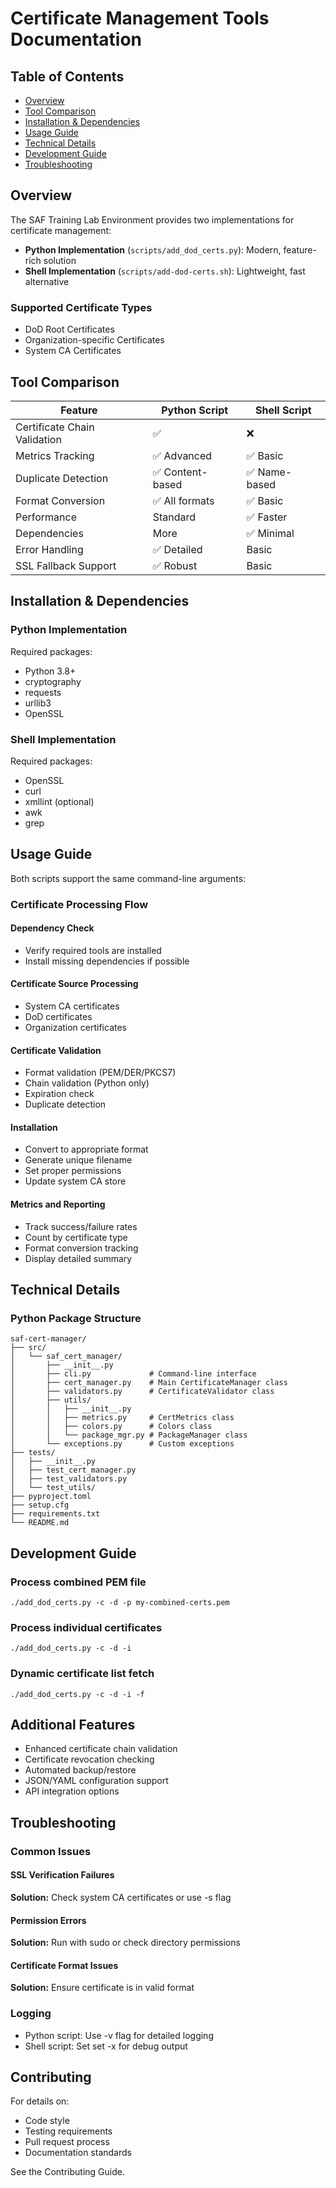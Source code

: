 # Certificate Management Tools Documentation

## Table of Contents

- [Overview](#overview)
- [Tool Comparison](#tool-comparison)
- [Installation & Dependencies](#installation--dependencies)
- [Usage Guide](#usage-guide)
- [Technical Details](#technical-details)
- [Development Guide](#development-guide)
- [Troubleshooting](#troubleshooting)

## Overview

The SAF Training Lab Environment provides two implementations for certificate management:

- **Python Implementation** (`scripts/add_dod_certs.py`): Modern, feature-rich solution
- **Shell Implementation** (`scripts/add-dod-certs.sh`): Lightweight, fast alternative

### Supported Certificate Types

- DoD Root Certificates
- Organization-specific Certificates
- System CA Certificates

## Tool Comparison

| Feature                    | Python Script | Shell Script |
|---------------------------|---------------|--------------|
| Certificate Chain Validation| ✅           | ❌           |
| Metrics Tracking          | ✅ Advanced    | ✅ Basic     |
| Duplicate Detection       | ✅ Content-based| ✅ Name-based|
| Format Conversion         | ✅ All formats | ✅ Basic     |
| Performance              | Standard      | ✅ Faster    |
| Dependencies             | More          | ✅ Minimal   |
| Error Handling           | ✅ Detailed    | Basic       |
| SSL Fallback Support     | ✅ Robust      | Basic       |

## Installation & Dependencies

### Python Implementation

Required packages:

- Python 3.8+
- cryptography
- requests
- urllib3
- OpenSSL

### Shell Implementation

Required packages:

- OpenSSL
- curl
- xmllint (optional)
- awk
- grep

## Usage Guide

Both scripts support the same command-line arguments:

### Certificate Processing Flow

#### Dependency Check

- Verify required tools are installed
- Install missing dependencies if possible

#### Certificate Source Processing

- System CA certificates
- DoD certificates
- Organization certificates

#### Certificate Validation

- Format validation (PEM/DER/PKCS7)
- Chain validation (Python only)
- Expiration check
- Duplicate detection

#### Installation

- Convert to appropriate format
- Generate unique filename
- Set proper permissions
- Update system CA store

#### Metrics and Reporting

- Track success/failure rates
- Count by certificate type
- Format conversion tracking
- Display detailed summary

## Technical Details

### Python Package Structure

```
saf-cert-manager/
├── src/
│   └── saf_cert_manager/
│       ├── __init__.py
│       ├── cli.py             # Command-line interface
│       ├── cert_manager.py    # Main CertificateManager class
│       ├── validators.py      # CertificateValidator class
│       ├── utils/
│       │   ├── __init__.py
│       │   ├── metrics.py     # CertMetrics class
│       │   ├── colors.py      # Colors class
│       │   └── package_mgr.py # PackageManager class
│       └── exceptions.py      # Custom exceptions
├── tests/
│   ├── __init__.py
│   ├── test_cert_manager.py
│   ├── test_validators.py
│   └── test_utils/
├── pyproject.toml
├── setup.cfg
├── requirements.txt
└── README.md
```

## Development Guide

### Process combined PEM file

```
./add_dod_certs.py -c -d -p my-combined-certs.pem
```

### Process individual certificates

```
./add_dod_certs.py -c -d -i
```

### Dynamic certificate list fetch

```
./add_dod_certs.py -c -d -i -f
```

## Additional Features

- Enhanced certificate chain validation
- Certificate revocation checking
- Automated backup/restore
- JSON/YAML configuration support
- API integration options

## Troubleshooting

### Common Issues

#### SSL Verification Failures

**Solution:** Check system CA certificates or use -s flag

#### Permission Errors

**Solution:** Run with sudo or check directory permissions

#### Certificate Format Issues

**Solution:** Ensure certificate is in valid format

### Logging

- Python script: Use -v flag for detailed logging
- Shell script: Set set -x for debug output

## Contributing

For details on:

- Code style
- Testing requirements
- Pull request process
- Documentation standards

See the Contributing Guide.
